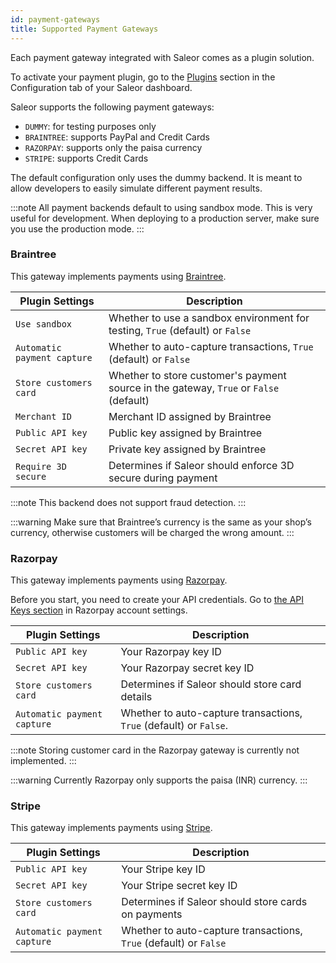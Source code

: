 ```yaml
---
id: payment-gateways
title: Supported Payment Gateways
---
```


Each payment gateway integrated with Saleor comes as a plugin solution.

To activate your payment plugin, go to the [Plugins](dashboard/configuration/plugins.md) section in the Configuration tab of your Saleor dashboard.

Saleor supports the following payment gateways:

- `DUMMY`: for testing purposes only
- `BRAINTREE`: supports PayPal and Credit Cards
- `RAZORPAY`: supports only the paisa currency
- `STRIPE`: supports Credit Cards

The default configuration only uses the dummy backend. It is meant to allow developers to easily simulate different payment results.

:::note
All payment backends default to using sandbox mode. This is very useful for development. When deploying to a production server, make sure you use the production mode.
:::

### Braintree

This gateway implements payments using [Braintree](https://www.braintreepayments.com/).

| Plugin Settings             | Description                                                                            |
| --------------------------- | -------------------------------------------------------------------------------------- |
| `Use sandbox`               | Whether to use a sandbox environment for testing, `True` (default) or `False`          |
| `Automatic payment capture` | Whether to auto-capture transactions, `True` (default) or `False`                      |
| `Store customers card`      | Whether to store customer's payment source in the gateway, `True` or `False` (default) |
| `Merchant ID`               | Merchant ID assigned by Braintree                                                      |
| `Public API key`            | Public key assigned by Braintree                                                       |
| `Secret API key`            | Private key assigned by Braintree                                                      |
| `Require 3D secure`         | Determines if Saleor should enforce 3D secure during payment                           |

:::note
This backend does not support fraud detection.
:::

:::warning
Make sure that Braintree’s currency is the same as your shop’s currency, otherwise customers will be charged the wrong amount.
:::

### Razorpay

This gateway implements payments using [Razorpay](https://razorpay.com/).

Before you start, you need to create your API credentials. Go to [the API Keys section](https://dashboard.razorpay.com/#/app/keys) in Razorpay account settings.

| Plugin Settings             | Description                                                        |
| --------------------------- | ------------------------------------------------------------------ |
| `Public API key`            | Your Razorpay key ID                                               |
| `Secret API key`            | Your Razorpay secret key ID                                        |
| `Store customers card`      | Determines if Saleor should store card details                     |
| `Automatic payment capture` | Whether to auto-capture transactions, `True` (default) or `False`. |

:::note
Storing customer card in the Razorpay gateway is currently not implemented.
:::

:::warning
Currently Razorpay only supports the paisa (INR) currency.
:::

### Stripe

This gateway implements payments using [Stripe](https://stripe.com/).

| Plugin Settings             | Description                                                       |
| --------------------------- | ----------------------------------------------------------------- |
| `Public API key`            | Your Stripe key ID                                                |
| `Secret API key`            | Your Stripe secret key ID                                         |
| `Store customers card`      | Determines if Saleor should store cards on payments               |
| `Automatic payment capture` | Whether to auto-capture transactions, `True` (default) or `False` |
